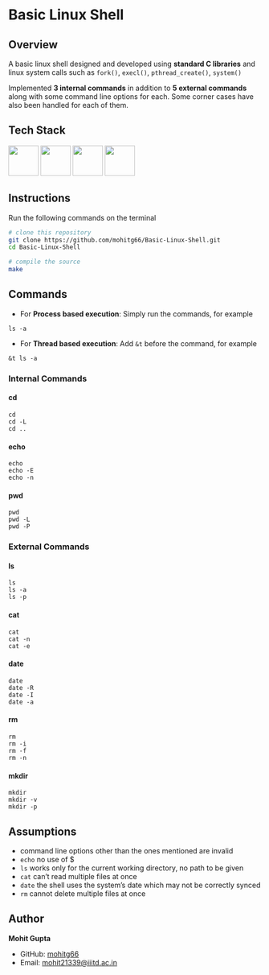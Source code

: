 # Basic Linux Shell

## Overview
A basic linux shell designed and developed using **standard C libraries** and linux system calls such as `fork()`, `execl()`, `pthread_create()`, `system()`

Implemented **3 internal commands** in addition to **5 external commands** along with some command line options for each. Some corner cases have also been handled for each of them.


## Tech Stack

<img height="60px" src="https://upload.wikimedia.org/wikipedia/commons/thumb/1/18/C_Programming_Language.svg/570px-C_Programming_Language.svg.png?20201031132917">
<img height="60px" src="https://cdn.svgporn.com/logos/linux-tux.svg">
<img height="60px" src="https://upload.wikimedia.org/wikipedia/commons/thumb/a/a5/Archlinux-icon-crystal-64.svg/120px-Archlinux-icon-crystal-64.svg.png?20221007043523">
<img height="60px" src="https://logos-world.net/wp-content/uploads/2022/03/VMware-Logo-700x394.png">

 
## Instructions
Run the following commands on the terminal

```bash
# clone this repository
git clone https://github.com/mohitg66/Basic-Linux-Shell.git
cd Basic-Linux-Shell

# compile the source
make
```

## Commands

- For **Process based execution**: Simply run the commands, for example
```
ls -a
```

- For **Thread based execution**: Add  `&t` before the command, for example
```
&t ls -a
```


### Internal Commands
#### **cd**
```
cd
cd -L
cd ..
```

#### **echo**
```
echo
echo -E
echo -n
```

#### **pwd**
```
pwd
pwd -L
pwd -P
```

### External Commands
#### **ls**
```
ls
ls -a
ls -p
```

#### **cat**
```
cat
cat -n
cat -e
```

#### **date**
```
date
date -R
date -I
date -a
```

#### **rm**
```
rm
rm -i
rm -f
rm -n
```

#### **mkdir**
```
mkdir
mkdir -v
mkdir -p
```


## Assumptions
- command line options other than the ones mentioned are invalid
-  `echo` no use of $
- `ls` works only for the current working directory, no path to be given
- `cat` can’t read multiple files at once
- `date` the shell uses the system’s date which may not be correctly synced
- `rm` cannot delete multiple files at once


## Author

**Mohit Gupta**

- GitHub: [mohitg66](https://github.com/mohitg66/)
- Email: [mohit21339@iiitd.ac.in](mailto:mohit21339@iiitd.ac.in)
